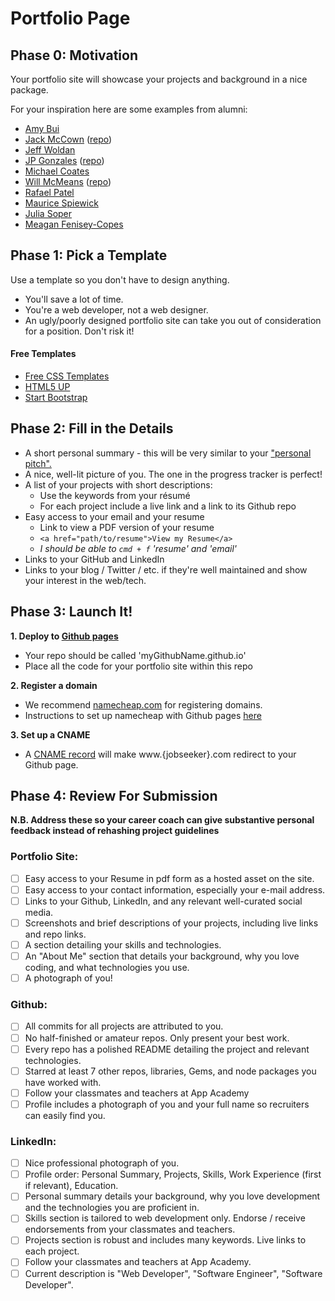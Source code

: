 # Portfolio Page

## Phase 0: Motivation

Your portfolio site will showcase your projects and background in a nice package.

For your inspiration here are some examples from alumni:

* [Amy Bui][amy]
* [Jack McCown][jack] ([repo][jack-repo])
* [Jeff Woldan][jeff]
* [JP Gonzales][jp] ([repo][jp-repo])
* [Michael Coates][michael]
* [Will McMeans][will] ([repo][will-repo])
* [Rafael Patel][rafael]
* [Maurice Spiewick][maurice]
* [Julia Soper][julia]
* [Meagan Fenisey-Copes][meagan]

[michael]: http://www.michaelmcoates.com/
[amy]: http://www.amybui.com/
[julia]: http://juliasoper.com/
[jack]: http://jackmac.me/
[jeff]: http://jwoldan.net/
[jack-repo]: https://github.com/jackmac92/jackmac92.github.io
[jp]: http://jpgonzalez.io/
[jp-repo]: https://github.com/jpgonzalez2011/jpgonzalez2011.github.io
[will]: http://willmcmeans.com/
[will-repo]: https://github.com/wmcmeans/wmcmeans.github.io
[rafael]: http://rafipatel.com/
[meagan]: http://meaganfeniseycopes.com/
[maurice]: http://www.spiewack.com/

## Phase 1: Pick a Template

Use a template so you don't have to design anything.
  * You'll save a lot of time.
  * You're a web developer, not a web designer.
  * An ugly/poorly designed portfolio site can take you out of consideration for a position. Don't risk it!
 
#### Free Templates
  * [Free CSS Templates][free-css]
  * [HTML5 UP][html5-up]
  * [Start Bootstrap][startbs]

[free-css]: http://www.free-css.com/template-categories/portfolio
[startbs]: http://startbootstrap.com/
[html5-up]: http://html5up.net/

## Phase 2: Fill in the Details

* A short personal summary - this will be very similar to your ["personal pitch".][personal-pitch]
* A nice, well-lit picture of you. The one in the progress tracker is perfect!
* A list of your projects with short descriptions:
    * Use the keywords from your résumé
    * For each project include a live link and a link to its Github repo
* Easy access to your email and your resume
  * Link to view a PDF version of your resume
  * `<a href="path/to/resume">View my Resume</a>`
  * *I should be able to `cmd + f` 'resume' and 'email'*
* Links to your GitHub and LinkedIn
* Links to your blog / Twitter / etc. if they're well maintained and show your interest in the web/tech.

[personal-pitch]: https://github.com/appacademy/ny-portfolio-curriculum/blob/master/personal-pitch/personal-pitch.md

## Phase 3: Launch It!

**1. Deploy to [Github pages](https://pages.github.com/)**
   * Your repo should be called 'myGithubName.github.io'
   * Place all the code for your portfolio site within this repo

**2. Register a domain**
   * We recommend [namecheap.com][namecheap] for registering domains.
   * Instructions to set up namecheap with Github pages [here][namecheap-instructions]

[namecheap]: http://www.namecheap.com/
[namecheap-instructions]: https://www.namecheap.com/support/knowledgebase/article.aspx/9645/2208/how-do-i-link-my-domain-to-github-pages


**3. Set up a CNAME**
   * A [CNAME record](https://help.github.com/articles/using-a-custom-domain-with-github-pages/) will make www.{jobseeker}.com redirect to your Github page.

## Phase 4: Review For Submission

**N.B. Address these so your career coach can give substantive personal feedback instead of rehashing project guidelines**

### Portfolio Site:

- [ ] Easy access to your Resume in pdf form as a hosted asset on the site.
- [ ] Easy access to your contact information, especially your e-mail address.
- [ ] Links to your Github, LinkedIn, and any relevant well-curated social media.
- [ ] Screenshots and brief descriptions of your projects, including live links and repo links.
- [ ] A section detailing your skills and technologies.
- [ ] An "About Me" section that details your background, why you love coding, and what technologies you use.
- [ ] A photograph of you!

### Github:

- [ ] All commits for all projects are attributed to you.
- [ ] No half-finished or amateur repos. Only present your best work.
- [ ] Every repo has a polished README detailing the project and relevant technologies.
- [ ] Starred at least 7 other repos, libraries, Gems, and node packages you have worked with.
- [ ] Follow your classmates and teachers at App Academy
- [ ] Profile includes a photograph of you and your full name so recruiters can easily find you.

### LinkedIn:

- [ ] Nice professional photograph of you.
- [ ] Profile order: Personal Summary, Projects, Skills, Work Experience (first if relevant), Education.
- [ ] Personal summary details your background, why you love development and the technologies you are proficient in.
- [ ] Skills section is tailored to web development only. Endorse / receive endorsements from your classmates and teachers.
- [ ] Projects section is robust and includes many keywords. Live links to each project.
- [ ] Follow your classmates and teachers at App Academy.
- [ ] Current description is "Web Developer", "Software Engineer", "Software Developer".
